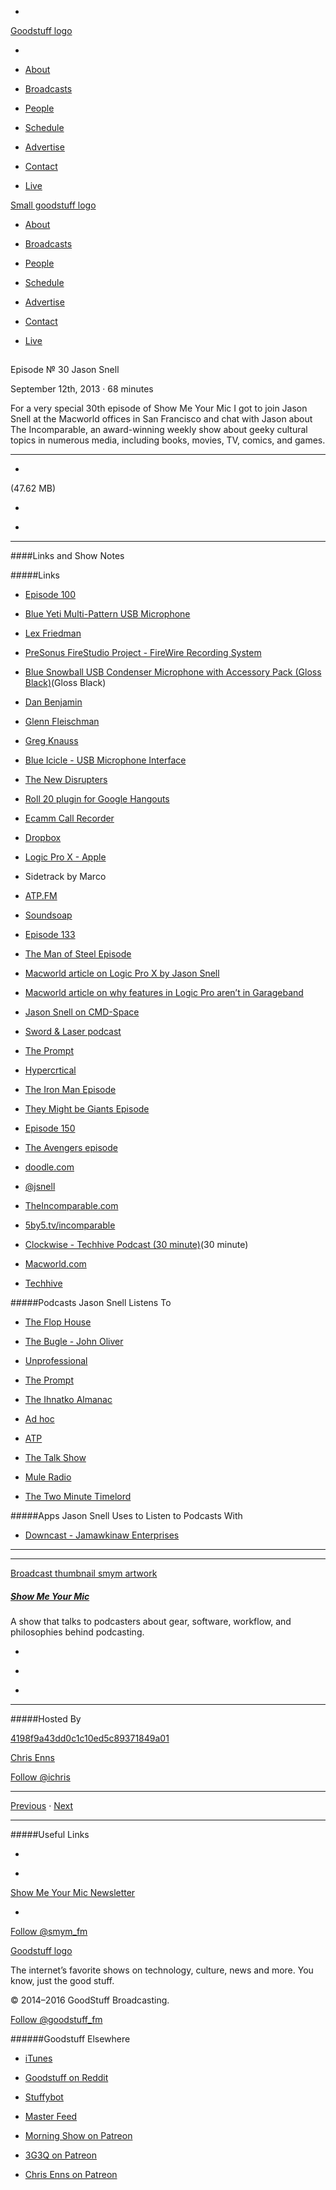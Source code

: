 

-
[Goodstuff logo](http://www.goodstuff.fm/)[](/assets/goodstuff_logo-17c1fe6f378352de5d7345f76152130b.svg)

-


-  [About](/about)

-  [Broadcasts](/broadcasts)

-  [People](/people)

-  [Schedule](/schedule)

-  [Advertise](/advertise)

-  [Contact](/contact)

-  [Live](/live)


[Small goodstuff logo](http://www.goodstuff.fm/)[](/assets/small_goodstuff_logo-bf032e72b9ec41494f4d90905f1ad619.svg)


-  [About](/about)

-  [Broadcasts](/broadcasts)

-  [People](/people)

-  [Schedule](/schedule)

-  [Advertise](/advertise)

-  [Contact](/contact)

-  [Live](/live)


##
Episode № 30
Jason Snell


September 12th, 2013
&middot;
68
minutes


For a very special 30th episode of Show Me Your Mic I got to join Jason Snell at the Macworld offices in San Francisco and chat with Jason about The Incomparable, an award-winning weekly show about geeky cultural topics in numerous media, including books, movies, TV, comics, and games.


------------------------------


-
[](http://podcasts-1.feedpress.co/10590/smym-30.mp3)(47.62 MB)

-
[](http://twitter.com/intent/tweet?text=Show%20Me%20Your%20Mic%20%E2%84%96%2030%20on%20@goodstuff_fm%20-%20http://goodstuff.fm/smym/30)

-
[](http://www.facebook.com/sharer/sharer.php?u=http://goodstuff.fm/smym/30)


------------------------------


####Links and Show Notes

#####Links


-  [Episode 100](http://5by5.tv/incomparable/100)

-  [Blue Yeti Multi-Pattern USB Microphone](http://www.bhphotovideo.com/c/product/857749-REG/Blue_YETI_Yeti_Multi_Pattern_USB_Microphone.html/BI/19457/KBID/11631/kw/BLYETIQ/DFF/d10-v2-t1-xBLYETIQ)

-  [Lex Friedman](http://podlexing.com)

-  [PreSonus FireStudio Project - FireWire Recording System](http://www.bhphotovideo.com/c/product/526357-REG/PreSonus_FIRESTUDIO_PROJECT_FireStudio_Project_FireWire.html/BI/19457/KBID/11631/kw/PRFSP/DFF/d10-v2-t1-xPRFSP)

-  [Blue Snowball USB Condenser Microphone with Accessory Pack (Gloss Black)](http://www.bhphotovideo.com/c/product/651855-REG/Blue_SNOWBALL_GB_Snowball_USB_Condenser_Microphone.html/BI/19457/KBID/11631/kw/BLSBGB/DFF/d10-v2-t1-xBLSBGB)(Gloss Black)

-  [Dan Benjamin](http://5by5.tv)

-  [Glenn Fleischman](http://glennf.com)

-  [Greg Knauss](http://www.eod.com)

-  [Blue Icicle - USB Microphone Interface](http://www.bhphotovideo.com/c/product/571273-REG/Blue_ICICLE_Icicle_USB_Microphone.html/BI/19457/KBID/11631/kw/BLICICLE/DFF/d10-v2-t1-xBLICICLE)

-  [The New Disrupters](http://www.muleradio.net/newdisruptors/)

-  [Roll 20 plugin for Google Hangouts](http://help.roll20.net/misc-playing-in-google-plus/)

-  [Ecamm Call Recorder](http://www.ecamm.com/callrecorder/)

-  [Dropbox](http://db.tt/czHe7sK)

-  [Logic Pro X - Apple](https://itunes.apple.com/ca/app/logic-pro-x/id634148309?mt=12&uo=4&at=10l4Ki)

- Sidetrack by Marco

-  [ATP.FM](http://atp.fm)

-  [Soundsoap](http://www.bias-inc.com/downloads/videos/soundSoap2/)

-  [Episode 133](http://5by5.tv/incomparable/133)

-  [The Man of Steel Episode](http://5by5.tv/incomparable/146)

-  [Macworld article on Logic Pro X by Jason Snell](http://www.macworld.com/article/2047106/logic-pro-x-the-right-tool-for-podcasters-.html)

-  [Macworld article on why features in Logic Pro aren&rsquo;t in Garageband](http://www.macworld.com/article/2032513/seven-ways-apple-could-make-garageband-better-for-podcasters.html)

-  [Jason Snell on CMD-Space](http://5by5.tv/cmdspace/36)

-  [Sword & Laser podcast](http://swordandlaser.com)

-  [The Prompt](http://5by5.tv/prompt)

-  [Hypercrtical](http://5by5.tv/hypercritical)

-  [The Iron Man Episode](http://5by5.tv/incomparable/141)

-  [They Might be Giants Episode](http://5by5.tv/incomparable/70)

-  [Episode 150](http://5by5.tv/incomparable/150)

-  [The Avengers episode](http://5by5.tv/incomparable/92)

-  [doodle.com](http://doodle.com)

-  [@jsnell](http://twitter.com/jsnell)

-  [TheIncomparable.com](http://www.theincomparable.com)

-  [5by5.tv/incomparable](http://5by5.tv/incomparable)

-  [Clockwise - Techhive Podcast (30 minute)](http://www.techhive.com/article/2048597/clockwise-podcast-9-your-evil-twins-fingerprints.html)(30 minute)

-  [Macworld.com](http://macworld.com)

-  [Techhive](http://www.techhive.com)


#####Podcasts Jason Snell Listens To


-  [The Flop House](https://itunes.apple.com/ca/podcast/the-flop-house/id263585537?mt=2&uo=4&at=10l4Ki)

-  [The Bugle - John Oliver](http://thebuglepodcast.com)

-  [Unprofessional](http://www.muleradio.net/unprofessional/)

-  [The Prompt](http://5by5.tv/prompt)

-  [The Ihnatko Almanac](http://5by5.tv/ia)

-  [Ad hoc](https://itunes.apple.com/ca/podcast/ad-hoc/id580990599?mt=2&uo=4&at=10l4Ki)

-  [ATP](http://atp.fm)

-  [The Talk Show](http://www.muleradio.net/thetalkshow/)

-  [Mule Radio](http://www.muleradio.net)

-  [The Two Minute Timelord](http://twominutetimelord.com/wp/)


#####Apps Jason Snell Uses to Listen to Podcasts With


-  [Downcast - Jamawkinaw Enterprises](https://itunes.apple.com/ca/app/downcast/id393858566?mt=8&uo=4&at=10l4Ki)


------------------------------


------------------------------


[Broadcast thumbnail smym artwork](/smym)[](https://goodstuffs3.s3.amazonaws.com/uploads/broadcast/image/18/broadcast_thumbnail_smym_artwork.png)

##### [Show Me Your Mic](/smym)


A show that talks to podcasters about gear, software, workflow, and philosophies behind podcasting.

-
[](https://geo.itunes.apple.com/ca/podcast/show-me-your-mic/id602836998?mt=2&at=10l4Ki)

-
[](http://feeds.goodstuff.fm/smym)

-
[](mailto:chris+smym@goodstuff.fm?cc=sponsorship%40goodstuff.fm&subject=%5BGoodStuff%20FM%5D%20Sponsorship%20Inquiry%20for%20Show%20Me%20Your%20Mic)


------------------------------


#####Hosted By


[4198f9a43dd0c1c10ed5c89371849a01](/people/chris-enns)[](http://gravatar.com/avatar/4198f9a43dd0c1c10ed5c89371849a01.png?s=300&r=pg)

[Chris Enns](/people/chris-enns)


[Follow @ichris](https://twitter.com/ichris)


------------------------------


[Previous](/smym/29)
&middot;
[Next](/smym/31)


------------------------------


#####Useful Links

-
[](mailto:chris+smym@goodstuff.fm?subject=%5BGoodstuff%20FM%5D%20Feedback%20for%20Show%20Me%20Your%20Mic)

-
[Show Me Your Mic Newsletter](http://www.goodstuff.fm/smym/newsletter)


-
[Follow @smym_fm](https://twitter.com/smym_fm)


[Goodstuff logo](http://www.goodstuff.fm/)[](/assets/goodstuff_logo-17c1fe6f378352de5d7345f76152130b.svg)


The internet’s favorite shows on technology, culture, news and more. You know, just the good stuff.


&copy; 2014&ndash;2016 GoodStuff Broadcasting.

[Follow @goodstuff_fm](https://twitter.com/goodstufffm)


######Goodstuff Elsewhere

-  [iTunes](https://itunes.apple.com/us/artist/goodstuff-fm/id843385597?mt=2)

-  [Goodstuff on Reddit](https://www.reddit.com/r/Goodstuff_fm/)

-  [Stuffybot](http://stuffybot.goodstuff.fm)

-  [Master Feed](/master/feed)

-  [Morning Show on Patreon](https://www.patreon.com/morningshow)

-  [3G3Q on Patreon](https://www.patreon.com/3g3q)

-  [Chris Enns on Patreon](https://www.patreon.com/ichris)
